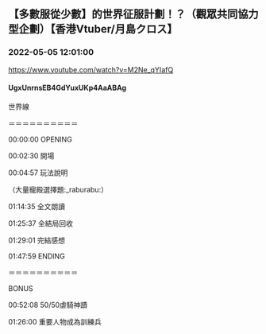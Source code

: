 ## 【多數服從少數】的世界征服計劃！？（觀眾共同協力型企劃）【香港Vtuber/月島クロス】
### 2022-05-05 12:01:00
https://www.youtube.com/watch?v=M2Ne_qYIafQ
#### UgxUnrnsEB4GdYuxUKp4AaABAg
世界線

＝＝＝＝＝＝＝＝＝＝

00:00:00 OPENING

00:02:30 開場

00:04:57 玩法說明

（大量寵殿選擇題:_raburabu:）

01:14:35 全文朗讀

01:25:37 全結局回收

01:29:01 完結感想

01:47:59 ENDING

＝＝＝＝＝＝＝＝＝＝

BONUS 

00:52:08 50/50虐騎神蹟

01:26:00 重要人物成為訓練兵

